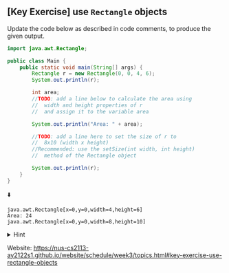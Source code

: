 ## \[Key Exercise\] use `Rectangle` objects

Update the code below as described in code comments, to produce the given
output.

```java
import java.awt.Rectangle;

public class Main {
    public static void main(String[] args) {
        Rectangle r = new Rectangle(0, 0, 4, 6);
        System.out.println(r);

        int area;
        //TODO: add a line below to calculate the area using
        //  width and height properties of r
        //  and assign it to the variable area

        System.out.println("Area: " + area);

        //TODO: add a line here to set the size of r to
        //  8x10 (width x height)
        //Recommended: use the setSize(int width, int height)
        //  method of the Rectangle object

        System.out.println(r);
    }
}
```

⬇️

```console
java.awt.Rectangle[x=0,y=0,width=4,height=6]
Area: 24
java.awt.Rectangle[x=0,y=0,width=8,height=10]
```

<details>
  <summary>Hint</summary>

  <ul>
    <li>
      Area can be calculated as <code>r.width * r.height</code>
    </li>
    <li>
      Setting the size can be done as <code>r.setSize(8, 10)</code>
    </li>
  </ul>
</details>

Website: https://nus-cs2113-ay2122s1.github.io/website/schedule/week3/topics.html#key-exercise-use-rectangle-objects
